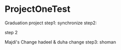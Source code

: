 # ProjectOneTest
Graduation project
step1: synchronize
step2:

step 2

Majdi's Change
hadeel & duha change
step3: shoman
